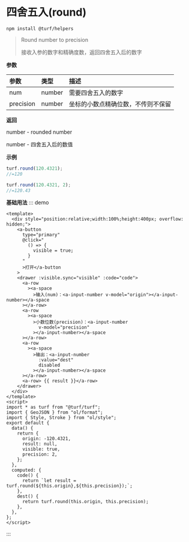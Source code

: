 # 四舍五入(round)

```
npm install @turf/helpers
```

> Round number to precision
>
> 接收入参的数字和精确度数，返回四舍五入后的数字

**参数**

| 参数      | 类型   | 描述                               |
| :-------- | :----- | :--------------------------------- |
| num       | number | 需要四舍五入的数字                 |
| precision | number | 坐标的小数点精确位数，不传则不保留 |

**返回**

number - rounded number

number - 四舍五入后的数值

**示例**

```js
turf.round(120.4321);
//=120

turf.round(120.4321, 2);
//=120.43
```

**基础用法**
::: demo

```vue
<template>
  <div style="position:relative;width:100%;height:400px; overflow: hidden;">
    <a-button
      type="primary"
      @click="
        () => {
          visible = true;
        }
      "
      >打开</a-button
    >
    <drawer :visible.sync="visible" :code="code">
      <a-row
        ><a-space
          >输入(num)：<a-input-number v-model="origin"></a-input-number></a-space
      ></a-row>
      <a-row
        ><a-space
          >小数位数(precision)：<a-input-number
            v-model="precision"
          ></a-input-number></a-space
      ></a-row>
      <a-row
        ><a-space
          >输出：<a-input-number
            :value="dest"
            disabled
          ></a-input-number></a-space
      ></a-row>
      <a-row> {{ result }}</a-row>
    </drawer>
  </div>
</template>
<script>
import * as turf from "@turf/turf";
import { GeoJSON } from "ol/format";
import { Style, Stroke } from "ol/style";
export default {
  data() {
    return {
      origin: -120.4321,
      result: null,
      visible: true,
      precision: 2,
    };
  },
  computed: {
    code() {
      return `let result = turf.round(${this.origin},${this.precision});`;
    },
    dest() {
      return turf.round(this.origin, this.precision);
    },
  },
};
</script>
```

:::
